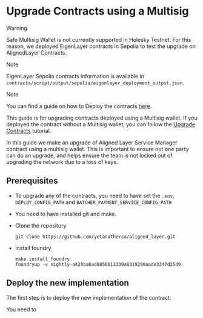 # Upgrade Contracts using a Multisig

> [!WARNING]  
> Safe Multisig Wallet is not currently supported in Holesky Testnet.
> For this reason, we deployed EigenLayer contracts in Sepolia to test the upgrade on AlignedLayer Contracts.

> [!NOTE]
> EigenLayer Sepolia contracts information is available in `contracts/script/output/sepolia/eigenlayer_deployment_output.json`.

> [!NOTE]
> You can find a guide on how to Deploy the contracts [here](./2_deploy_contracts.md).


This guide is for upgrading contracts deployed using a Multisig wallet. If you deployed the contract without a Multisig wallet, you can follow the [Upgrade Contracts](./3_a_upgrade_contracts.md) tutorial.

In this guide we make an upgrade of Aligned Layer Service Manager contract using a multisig wallet. This is important to ensure not one party can do an upgrade, and helps ensure the team is not locked out of upgrading the network due to a loss of keys.

## Prerequisites

- To upgrade any of the contracts, you need to have set the `.env`, `DEPLOY_CONFIG_PATH` and `BATCHER_PAYMENT_SERVICE_CONFIG_PATH`

- You need to have installed git and make.

- Clone the repository
   ```
   git clone https://github.com/yetanotherco/aligned_layer.git
   ```

- Install foundry
    ```shell
    make install_foundry
    foundryup -v nightly-a428ba6ad8856611339a6319290aade3347d25d9
    ```

## Deploy the new implementation

The first step is to deploy the new implementation of the contract. 

You need to 
